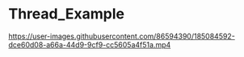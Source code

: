 # Thread_Example

https://user-images.githubusercontent.com/86594390/185084592-dce60d08-a66a-44d9-9cf9-cc5605a4f51a.mp4
